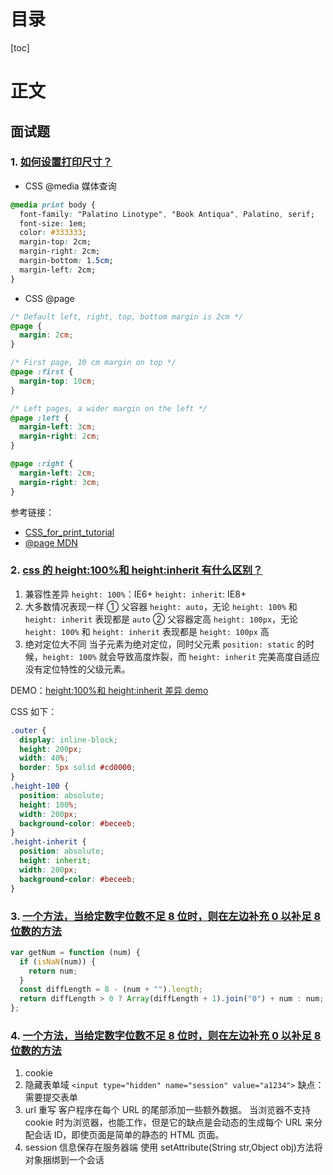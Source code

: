 <h1>目录</h1>

[toc]

<h1>正文</h1>

## 面试题

### 1. [如何设置打印尺寸？](https://github.com/haizlin/fe-interview/issues/2217)

- CSS @media 媒体查询

```css
@media print body {
  font-family: "Palatino Linotype", "Book Antiqua", Palatino, serif;
  font-size: 1em;
  color: #333333;
  margin-top: 2cm;
  margin-right: 2cm;
  margin-bottom: 1.5cm;
  margin-left: 2cm;
}
```

- CSS @page

```css
/* Default left, right, top, bottom margin is 2cm */
@page {
  margin: 2cm;
}

/* First page, 10 cm margin on top */
@page :first {
  margin-top: 10cm;
}

/* Left pages, a wider margin on the left */
@page :left {
  margin-left: 3cm;
  margin-right: 2cm;
}

@page :right {
  margin-left: 2cm;
  margin-right: 3cm;
}
```

参考链接：

- [CSS_for_print_tutorial](http://edutechwiki.unige.ch/en/CSS_for_print_tutorial)
- [@page MDN](https://developer.mozilla.org/zh-CN/docs/Web/CSS/@page)

### 2. [css 的 height:100%和 height:inherit 有什么区别？](https://github.com/haizlin/fe-interview/issues/2218)

1. 兼容性差异
   `height: 100%`：IE6+
   `height: inherit`: IE8+
2. 大多数情况表现一样
   ① 父容器 `height: auto`，无论 `height: 100%` 和 `height: inherit` 表现都是 `auto`
   ② 父容器定高 `height: 100px`，无论 `height: 100%` 和 `height: inherit` 表现都是 `height: 100px` 高
3. 绝对定位大不同
   当子元素为绝对定位，同时父元素 `position: static` 的时候，`height: 100%` 就会导致高度炸裂，而 `height: inherit` 完美高度自适应没有定位特性的父级元素。

DEMO：[height:100%和 height:inherit 差异 demo](https://www.zhangxinxu.com/study/201502/height-100-height-inherit.html)

CSS 如下：

```css
.outer {
  display: inline-block;
  height: 200px;
  width: 40%;
  border: 5px solid #cd0000;
}
.height-100 {
  position: absolute;
  height: 100%;
  width: 200px;
  background-color: #beceeb;
}
.height-inherit {
  position: absolute;
  height: inherit;
  width: 200px;
  background-color: #beceeb;
}
```

### 3. [一个方法，当给定数字位数不足 8 位时，则在左边补充 0 以补足 8 位数的方法](https://github.com/haizlin/fe-interview/issues/2219)

```js
var getNum = function (num) {
  if (isNaN(num)) {
    return num;
  }
  const diffLength = 8 - (num + "").length;
  return diffLength > 0 ? Array(diffLength + 1).join("0") + num : num;
};
```

### 4. [一个方法，当给定数字位数不足 8 位时，则在左边补充 0 以补足 8 位数的方法](https://github.com/haizlin/fe-interview/issues/2220)

1. cookie
2. 隐藏表单域
   `<input type="hidden" name="session" value="a1234">`
   缺点：需要提交表单
3. url 重写
   客户程序在每个 URL 的尾部添加一些额外数据。
   当浏览器不支持 cookie 时为浏览器，也能工作，但是它的缺点是会动态的生成每个 URL 来分配会话 ID，即使页面是简单的静态的 HTML 页面。
4. session
   信息保存在服务器端
   使用 setAttribute(String str,Object obj)方法将对象捆绑到一个会话
